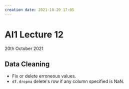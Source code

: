 ```yaml
---
creation date: 2021-10-20 17:05
---
```

#  AI1 Lecture 12
20th October 2021

## Data Cleaning
- Fix or delete erroneous values.
- `df.dropna` delete's row if any column specified is NaN.